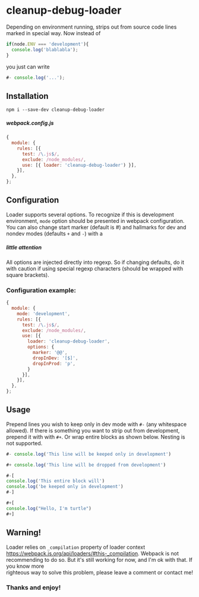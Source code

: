 # cleanup-debug-loader
Depending on environment running, strips out from source code lines marked in special way.
Now instead of
```javascript
if(node.ENV === 'development'){
  console.log('blablabla');
}
```
you just can write
``` javascript
#- console.log('...');
```

## Installation
```
npm i --save-dev cleanup-debug-loader
```
##### webpack.config.js
```javascript
{
  module: {
    rules: [{
      test: /\.js$/,
      exclude: /node_modules/,
      use: [{ loader: 'cleanup-debug-loader') }],
    }],
  },
};
```
## Configuration
Loader supports several options. To recognize if this is development environment, `mode` option should be presented in webpack configuration. You can also change start marker (default is #) and hallmarks for dev and nondev modes (defaults `+` and `-`) with a
##### little attention
All options are injected directly into regexp. So if changing defaults, do it with caution if using special regexp characters (should be wrapped with square brackets).

### Configuration example:
```javascript
{
  module: {
    mode: 'development',
    rules: [{
      test: /\.js$/,
      exclude: /node_modules/,
      use: [{
        loader: 'cleanup-debug-loader',
        options: {
          marker: '@@',
          dropInDev: '[$]',
          dropInProd: 'p',
        }
      }],
    }],
  },
}; 
```
## Usage
Prepend lines you wish to keep only in dev mode with `#-` (any whitespace allowed). If there is something you want to strip out from development, prepend it with with `#+`.
Or wrap entire blocks as shown below. Nesting is not supported.

```javascript
#- console.log('This line will be keeped only in development')

#+ console.log('This line will be dropped from development')

#-[
console.log('This entire block will')
console.log('be keeped only in development')
#-]

#+[
console.log("Hello, I'm turtle")
#+]

```
## Warning!
Loader relies on `_compilation` property of loader context https://webpack.js.org/api/loaders/#this-_compilation.
Webpack is not recommending to do so. But it's still working for now, and I'm ok with that. If you know more 	
righteous way to solve this problem, please leave a comment or contact me!

### Thanks and enjoy!

